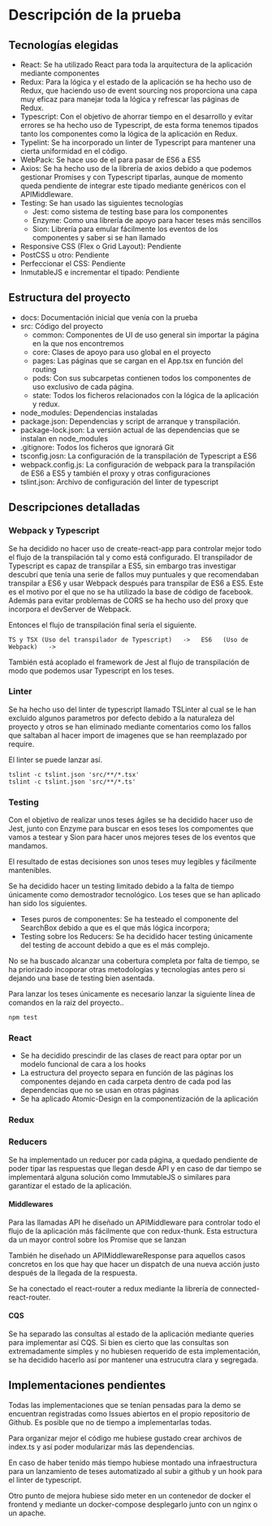 # Descripción de la prueba

## Tecnologías elegidas
- React: Se ha utilizado React para toda la arquitectura de la aplicación mediante componentes
- Redux: Para la lógica y el estado de la aplicación se ha hecho uso de Redux, que haciendo uso de event sourcing nos proporciona una capa muy eficaz para manejar toda la lógica y refrescar las páginas de Redux.
- Typescript: Con el objetivo de ahorrar tiempo en el desarrollo y evitar errores se ha hecho uso de Typescript, de esta forma tenemos tipados tanto los componentes como la lógica de la aplicación en Redux.
- Typelint: Se ha incorporado un linter de Typescript para mantener una cierta uniformidad en el código.
- WebPack: Se hace uso de el para pasar de ES6 a ES5
- Axios: Se ha hecho uso de la librería de axios debido a que podemos gestionar Promises y con Typescript tiparlas, aunque de momento queda pendiente de integrar este tipado mediante genéricos con el APIMiddleware.
- Testing:  Se han usado las siguientes tecnologías
    - Jest: como sistema de testing base para los componentes
    - Enzyme: Como una librería de apoyo para hacer teses más sencillos
    - Sion: Librería para emular fácilmente los eventos de los componentes y saber si se han llamado
- Responsive CSS (Flex o Grid Layout): Pendiente
- PostCSS u otro: Pendiente
- Perfeccionar el CSS: Pendiente
- InmutableJS e incrementar el tipado: Pendiente

## Estructura del proyecto

- docs: Documentación inicial que venía con la prueba
- src: Código del proyecto
    - common: Componentes de UI de uso general sin importar la página en la que nos encontremos
    - core: Clases de apoyo para uso global en el proyecto
    - pages: Las páginas que se cargan en el App.tsx en función del routing
    - pods: Con sus subcarpetas contienen todos los componentes de uso exclusivo de cada página.
    - state: Todos los ficheros relacionados con la lógica de la aplicación y redux.
- node_modules: Dependencias instaladas
- package.json: Dependencias y script de arranque y transpilación.
- package-lock.json: La versión actual de las dependencias que se instalan en node_modules
- .gitignore: Todos los ficheros que ignorará Git
- tsconfig.josn: La configuración de la transpilación de Typescript a ES6
- webpack.config.js: La configuración de webpack para la transpilación de ES6 a ES5 y también el proxy y otras configuraciones
- tslint.json: Archivo de configuración del linter de typescript

## Descripciones detalladas

### Webpack y Typescript

Se ha decidido no hacer uso de create-react-app para controlar mejor todo el flujo de la transpilación tal y como está configurado.
El transpilador de Typescript es capaz de transpilar a ES5, sin embargo tras investigar descubrí que tenía una serie de fallos muy puntuales y que recomendaban transpilar a ES6 y usar Webpack después para transpilar de ES6 a ES5. Este es el motivo por el que no se ha utilizado la base de código de facebook.
Además para evitar problemas de CORS se ha hecho uso del proxy que incorpora el devServer de Webpack.

Entonces el flujo de transpilación final sería el siguiente.

```
TS y TSX (Uso del transpilador de Typescript)   ->   ES6   (Uso de Webpack)   ->
```

También está acoplado el framework de Jest al flujo de transpilación de modo que podemos usar Typescript en los teses.

### Linter
Se ha hecho uso del linter de typescript llamado TSLinter al cual se le han excluido algunos parametros por defecto debido a la naturaleza del proyecto y otros se han eliminado mediante comentarios como los fallos que saltaban al hacer import de imagenes que se han reemplazado por require.


El linter se puede lanzar así.
```
tslint -c tslint.json 'src/**/*.tsx'
tslint -c tslint.json 'src/**/*.ts'
```

### Testing
Con el objetivo de realizar unos teses ágiles se ha decidido hacer uso de Jest, junto con Enzyme para buscar en esos teses los compomentes que vamos a testear y Sion para hacer unos mejores teses de los eventos que mandamos.

El resultado de estas decisiones son unos teses muy legibles y fácilmente mantenibles.

Se ha decidido hacer un testing limitado debido a la falta de tiempo únicamente como demostrador tecnológico. Los teses que se han aplicado han sido los siguientes.

- Teses puros de componentes: Se ha testeado el componente del SearchBox debido a que es el que más lógica incorpora;
- Testing sobre los Reducers: Se ha decidido hacer testing únicamente del testing de account debido a que es el más complejo.

No se ha buscado alcanzar una cobertura completa por falta de tiempo, se ha priorizado incoporar otras metodologías y tecnologías antes pero si dejando una base de testing bien asentada.

Para lanzar los teses únicamente es necesario lanzar la siguiente línea de comandos en la raiz del proyecto..

```
npm test
```

### React

- Se ha decidido prescindir de las clases de react para optar por un modelo funcional de cara a los hooks
- La estructura del proyecto separa en función de las páginas los componentes dejando en cada carpeta dentro de cada pod las dependencias que no se usan en otras páginas
- Se ha aplicado Atomic-Design en la componentización de la aplicación


### Redux
### Reducers
Se ha implementado un reducer por cada página, a quedado pendiente de poder tipar las respuestas que llegan desde API y en caso de dar tiempo se implementará alguna solución como ImmutableJS o similares para garantizar el estado de la aplicación.
#### Middlewares
Para las llamadas API he diseñado un APIMiddleware para controlar todo el flujo de la aplicación más fácilmente que con redux-thunk. Esta estructura da un mayor control sobre los Promise que se lanzan

También he diseñado un APIMiddlewareResponse para aquellos casos concretos en los que hay que hacer un dispatch de una nueva acción justo después de la llegada de la respuesta.

Se ha conectado el react-router a redux mediante la librería de connected-react-router.
#### CQS
Se ha separado las consultas al estado de la aplicación mediante queries para implementar así CQS. Si bien es cierto que las consultas son extremadamente simples y no hubiesen requerido de esta implementación, se ha decidido hacerlo así por mantener una estrucutra clara y segregada.

## Implementaciones pendientes

Todas las implementaciones que se tenían pensadas para la demo se encuentran registradas como Issues abiertos en el propio repositorio de Github. Es posible que no de tiempo a implementarlas todas.

Para organizar mejor el código me hubiese gustado crear archivos de index.ts y así poder modularizar más las dependencias.

En caso de haber tenido más tiempo hubiese montado una infraestructura para un lanzamiento de teses automatizado al subir a github y un hook para el linter de typescript.

Otro punto de mejora hubiese sido meter en un contenedor de docker el frontend y mediante un docker-compose desplegarlo junto con un nginx o un apache.